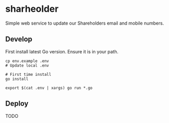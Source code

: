 # sharheolder

Simple web service to update our Shareholders email and mobile numbers.

## Develop

First install latest Go version. Ensure it is in your path.

```
cp env.example .env
# Update local .env

# First time install
go install

export $(cat .env | xargs) go run *.go
```

## Deploy

TODO
